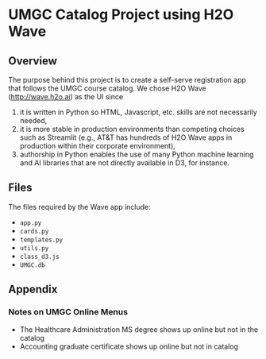 # UMGC Catalog Project using H2O Wave

## Overview
The purpose behind this project is to create a self-serve registration app that follows the UMGC course catalog. We chose H2O Wave (http://wave.h2o.ai) as the UI since 

1. it is written in Python so HTML, Javascript, etc. skills are not necessarily needed, 
2. it is more stable in production environments than competing choices such as Streamlit (e.g., AT&T has hundreds of H2O Wave apps in production within their corporate environment),
3. authorship in Python enables the use of many Python machine learning and AI libraries that are not directly available in D3, for instance.

## Files

The files required by the Wave app include:

- `app.py`
- `cards.py`
- `templates.py`
- `utils.py`
- `class_d3.js`
- `UMGC.db`


## Appendix
### Notes on UMGC Online Menus

- The Healthcare Administration MS degree shows up online but not in the catalog
- Accounting graduate certificate shows up online but not in catalog